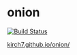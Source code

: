 # onion
[![Build Status](https://travis-ci.org/kirch7/onion.svg?branch=master)](https://travis-ci.org/kirch7/onion)


<a href="https://kirch7.github.io/onion/">kirch7.github.io/onion/</a>
